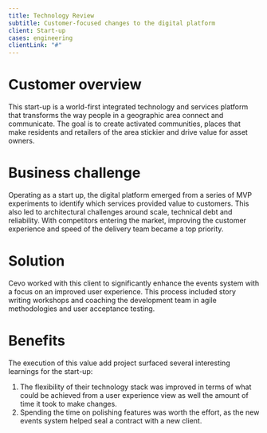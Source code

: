 ```yaml
---
title: Technology Review
subtitle: Customer-focused changes to the digital platform
client: Start-up
cases: engineering
clientLink: "#"
---
```



# Customer overview

This start-up is a world-first integrated technology and services platform that transforms the way people in a geographic area connect and communicate. The goal is to create activated communities, places that make residents and retailers of the area stickier and drive value for asset owners.

# Business challenge

Operating as a start up, the digital platform emerged from a series of MVP experiments to identify which services provided value to customers. This also led to architectural challenges around scale, technical debt and reliability. With competitors entering the market, improving the customer experience and speed of the delivery team became a top priority.

# Solution

Cevo worked with this client to significantly enhance the events system with a focus on an improved user experience. This process included story writing workshops and coaching the development team in agile methodologies and user acceptance testing.

# Benefits

The execution of this value add project surfaced several interesting learnings for the start-up:
1. The flexibility of their technology stack was improved in terms of what could be achieved from a user experience view as well the amount of time it took to make changes.
2. Spending the time on polishing features was worth the effort, as the new events system helped seal a contract with a new client.